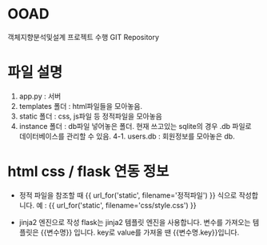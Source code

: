 # OOAD
객체지향분석및설계 프로젝트 수행 GIT Repository

# 파일 설명
1. app.py : 서버
2. templates 폴더 : html파일들을 모아놓음.
3. static 폴더 : css, js파일 등 정적파일을 모아놓음
4. instance 폴더 : db파일 넣어놓은 폴더. 현재 쓰고있는 sqlite의 경우 .db 파일로 데이터베이스를 관리할 수 있음.
4-1. users.db : 회원정보를 모아놓은 db.

# html css / flask 연동 정보
- 정적 파일을 참조할 때
{{ url_for('static', filename='정적파일') }} 식으로 작성합니다.
예 : {{ url_for('static', filename='css/style.css') }}

- jinja2 엔진으로 작성
flask는 jinja2 템플릿 엔진을 사용합니다.
변수를 가져오는 템플릿은 {{변수명}} 입니다.
key로 value를 가져올 땐 {{변수명.key}}입니다.